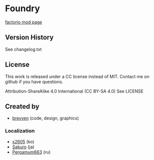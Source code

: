 # Foundry

[factorio mod page](https://mods.factorio.com/mod/bzfoundry)

## Version History
See changelog.txt

## License

This work is released under a CC license instead of MIT. Contact me on github if you have questions.

Attribution-ShareAlike 4.0 International (CC BY-SA 4.0) 
See LICENSE

## Created by

- [brevven](https://mods.factorio.com/user/brevven) (code, design, graphics)

### Localization

- [x2605](https://github.com/x2605) (ko)
- [Sakuro](https://github.com/sakuro) (ja)
- [Pergamum663](https://github.com/Pergamum663) (ru)
